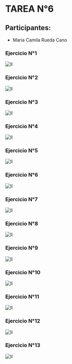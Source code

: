 # TAREA N°6

## Participantes:

- Maria Camila Rueda Cano

### Ejercicio N°1

![ll]()

### Ejercicio N°2

![ll]()

### Ejercicio N°3

![ll]()

### Ejercicio N°4

![ll]()

### Ejercicio N°5

![ll]()

### Ejercicio N°6

![ll]()

### Ejercicio N°7

![ll]()

### Ejercicio N°8

![ll]()

### Ejercicio N°9

![ll]()

### Ejercicio N°10

![ll]()

### Ejercicio N°11

![ll]()

### Ejercicio N°12

![ll]()

### Ejercicio N°13

![ll]()
